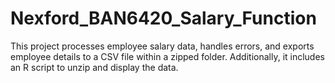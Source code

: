 # Nexford_BAN6420_Salary_Function
This project processes employee salary data, handles errors, and exports employee details to a CSV file within a zipped folder. Additionally, it includes an R script to unzip and display the data.

